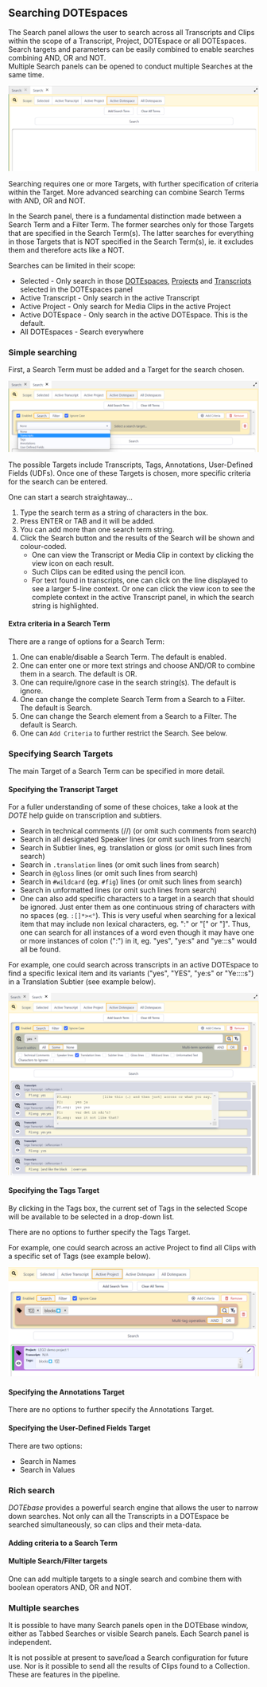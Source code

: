 ## Searching DOTEspaces

The Search panel allows the user to search across all Transcripts and Clips within the scope of a Transcript, Project, DOTEspace or all DOTEspaces.
Search targets and parameters can be easily combined to enable searches combining AND, OR and NOT.  
Multiple Search panels can be opened to conduct multiple Searches at the same time.

[![Searching](images/search/search1.png)](images/search/search1.png)

Searching requires one or more Targets, with further specification of criteria within the Target.
More advanced searching can combine Search Terms with AND, OR and NOT.

In the Search panel, there is a fundamental distinction made between a Search Term and a Filter Term.
The former searches only for those Targets that are specified in the Search Term(s).
The latter searches for everything in those Targets that is NOT specified in the Search Term(s), ie. it excludes them and therefore acts like a NOT.

Searches can be limited in their scope:

- Selected - Only search in those [DOTEspaces](dotespace.md), [Projects](dote.md) and [Transcripts](transcript.md) selected in the DOTEspaces panel
- Active Transcript - Only search in the active Transcript
- Active Project - Only search for Media Clips in the active Project
- Active DOTEspace - Only search in the active DOTEspace. This is the default.
- All DOTEspaces - Search everywhere

### Simple searching

First, a Search Term must be added and a Target for the search chosen.

[![Searching](images/search/search-simple.png)](images/search/search-simple.png)

The possible Targets include Transcripts, Tags, Annotations, User-Defined Fields (UDFs).
Once one of these Targets is chosen, more specific criteria for the search can be entered.

One can start a search straightaway...

1. Type the search term as a string of characters in the box.
2. Press ENTER or TAB and it will be added.
3. You can add more than one search term string.
4. Click the Search button and the results of the Search will be shown and colour-coded.
    - One can view the Transcript or Media Clip in context by clicking the view icon on each result.
    - Such Clips can be edited using the pencil icon.
    - For text found in transcripts, one can click on the line displayed to see a larger 5-line context.
Or one can click the view icon to see the complete context in the active Transcript panel, in which the search string is highlighted.

#### Extra criteria in a Search Term

There are a range of options for a Search Term:

1. One can enable/disable a Search Term. The default is enabled.
1. One can enter one or more text strings and choose AND/OR to combine them in a search. The default is OR.
1. One can require/ignore case in the search string(s). The default is ignore.
1. One can change the complete Search Term from a Search to a Filter. The default is Search.
2. One can change the Search element from a Search to a Filter. The default is Search.
3. One can `Add Criteria` to further restrict the Search. See below.

### Specifying Search Targets

The main Target of a Search Term can be specified in more detail.

#### Specifying the Transcript Target

For a fuller understanding of some of these choices, take a look at the _DOTE_ help guide on transcription and subtiers.

- Search in technical comments (//) (or omit such comments from search)
- Search in all designated Speaker lines (or omit such lines from search)
- Search in Subtier lines, eg. translation or gloss (or omit such lines from search)
- Search in `.translation` lines (or omit such lines from search)
- Search in `@gloss` lines (or omit such lines from search)
- Search in `#wildcard` (eg. `#fig`) lines (or omit such lines from search)
- Search in unformatted lines (or omit such lines from search)
- One can also add specific characters to a target in a search that should be ignored.
Just enter them as one continuous string of characters with no spaces (eg. `:[]*><°`).
This is very useful when searching for a lexical item that may include non lexical characters, eg. ":" or "[" or "]".
Thus, one can search for all instances of a word even though it may have one or more instances of colon (":") in it, eg. "yes", "ye:s" and "ye:::s" would all be found.

For example, one could search across transcripts in an active DOTEspace to find a specific lexical item and its variants ("yes", "YES", "ye:s" or "Ye::::s") in a Translation Subtier (see example below).

[![Searching](images/search/search2.png)](images/search/search2.png)

#### Specifying the Tags Target

By clicking in the Tags box, the current set of Tags in the selected Scope will be available to be selected in a drop-down list.

There are no options to further specify the Tags Target.

For example, one could search across an active Project to find all Clips with a specific set of Tags (see example below).

[![Searching](images/search/search3.png)](images/search/search3.png)

#### Specifying the Annotations Target

There are no options to further specify the Annotations Target.

#### Specifying the User-Defined Fields Target

There are two options:

- Search in Names
- Search in Values

### Rich search

_DOTEbase_ provides a powerful search engine that allows the user to narrow down searches. Not only can all the Transcripts in a DOTEspace be searched simultaneously, so can clips and their meta-data.

#### Adding criteria to a Search Term

#### Multiple Search/Filter targets

One can add multiple targets to a single search and combine them with boolean operators AND, OR and NOT.

### Multiple searches

It is possible to have many Search panels open in the DOTEbase window, either as Tabbed Searches or visible Search panels.
Each Search panel is independent.

It is not possible at present to save/load a Search configuration for future use.
Nor is it possible to send all the results of Clips found to a Collection.
These are features in the pipeline.
